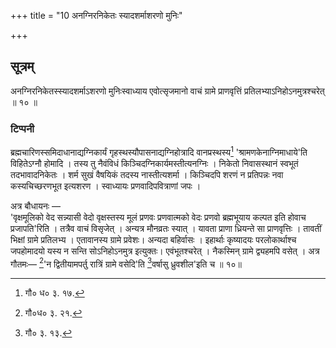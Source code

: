 +++
title = "10 अनग्निरनिकेतः स्यादशर्माशरणो मुनिः"

+++
## सूत्रम्
अनग्निरनिकेतस्स्यादशर्माऽशरणो मुनिःस्वाध्याय एवोत्सृजमानो वाचं ग्रामे प्राणवृत्तिं प्रतिलभ्याऽनिहोऽनमुत्रश्चरेत् ॥ १० ॥  
### टिप्पनी
ब्रह्मचारिणस्समिदाधानाद्यग्निकार्यं गृहस्थस्यौपासनाद्यग्निहोत्रादि वानप्रस्थस्य[^८] 'श्रामणकेनाग्निमाधाये'ति विहितेऽग्नौ होमादि । तस्य तु नैवंविधं किञ्चिदग्निकार्यमस्तीत्यनग्निः । निकेतो निवासस्थानं स्वभूतं तदभावादनिकेतः । शर्म सुखं वैषयिकं तदस्य नास्तीत्यशर्मा । किञ्चिदपि शरणं न प्रतिपन्नः नवा कस्यचिच्छरणभूत इत्यशरण । स्वाध्यायः प्रणवादिपवित्राणां जपः ।   

[^८]: गौ० ध० ३. १७.  


अत्र बौधायनः —  
'वृक्षमूलिको वेद सन्न्यासी वेदो वृक्षस्तस्य मूलं प्रणवः प्रणवात्मको वेदः प्रणवो ब्रह्मभूयाय कल्पत इति होवाच प्रजापति'रिति । तत्रैव वाचं विसृजेत् । अन्यत्र मौनव्रतः स्यात् । यावता प्राणा ध्रियन्ते सा प्राणवृत्तिः । तावतीं भिक्षां ग्रामे प्रतिलभ्य । एतावानस्य ग्रामे प्रवेशः। अन्यदा बहिर्वासः । इहार्थाः कृष्यादयः परलोकार्थाश्च जपहोमादयो यस्य न सन्ति सोऽनिहोऽनमुत्र इत्युक्तः। एवंभूतश्चरेत् । नैकस्मिन् ग्रामे द्व्यहमपि वसेत् । अत्र गौतमः— [^१]'न द्वितीयामपर्तु रात्रिं ग्रामे वसेदि'ति [^२]वर्षासु ध्रुवशील'इति च ॥ १०॥  

[^१]: गौ०ध० ३. २१.  

[^२]: गौ० ३. १३.  
